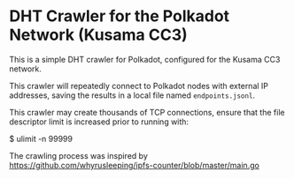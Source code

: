 # DHT Crawler for the Polkadot Network (Kusama CC3)

This is a simple DHT crawler for Polkadot, configured for the Kusama CC3 network.

This crawler will repeatedly connect to Polkadot nodes with external IP addresses, saving the results in a local file named `endpoints.jsonl`.

This crawler may create thousands of TCP connections, ensure that the file descriptor limit is increased prior to running with:

$ ulimit -n 99999

The crawling process was inspired by https://github.com/whyrusleeping/ipfs-counter/blob/master/main.go